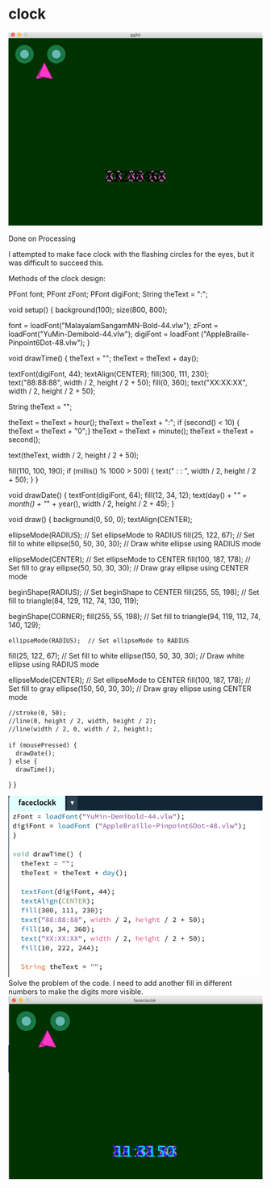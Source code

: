 # <h1> clock


![](https://github.com/jordan17101996github/clock/blob/master/Screen%20Shot%202017-12-11%20at%2012.08.42.png)

Done on Processing

I attempted to make face clock with the flashing circles for the eyes, but it was difficult to succeed this.



Methods of the clock design:

PFont font;
PFont zFont;
PFont digiFont;
String theText = ":";

void setup() {
background(100);
size(800, 800);

font = loadFont("MalayalamSangamMN-Bold-44.vlw");
zFont = loadFont("YuMin-Demibold-44.vlw");
digiFont = loadFont ("AppleBraille-Pinpoint6Dot-48.vlw");
}

void drawTime() {
  theText = "";
  theText = theText + day();
  
  textFont(digiFont, 44);
  textAlign(CENTER);
  fill(300, 111, 230);
  text("88:88:88", width / 2, height / 2 + 50);
  fill(0, 360);
  text("XX:XX:XX", width / 2, height / 2 + 50);
  
  String theText = "";
  
  theText = theText + hour();
  theText = theText + ":";
  if (second() < 10) { theText = theText + "0";}
  theText = theText + minute();
  theText = theText + second();
  
  text(theText, width / 2, height / 2 + 50);
  
  fill(110, 100, 190);
  if (millis() % 1000 > 500) {
    text(" : : ", width / 2, height / 2 + 50);
  }
}

void drawDate() {
  textFont(digiFont, 64);
  fill(12, 34, 12);
  text(day() + "_" + month() + "_" + year(),
  width / 2, height / 2 + 45);
}

  void draw() {
    background(0, 50, 0);
    textAlign(CENTER);
  
  ellipseMode(RADIUS);  // Set ellipseMode to RADIUS
fill(25, 122, 67);  // Set fill to white
ellipse(50, 50, 30, 30);  // Draw white ellipse using RADIUS mode

ellipseMode(CENTER);  // Set ellipseMode to CENTER
fill(100, 187, 178);  // Set fill to gray
ellipse(50, 50, 30, 30);  // Draw gray ellipse using CENTER mode
 
 beginShape(RADIUS); // Set beginShape to CENTER
fill(255, 55, 198);  // Set fill to 
 triangle(84, 129, 112, 74, 130, 119);
 
 beginShape(CORNER); 
fill(255, 55, 198);  // Set fill to 
 triangle(94, 119, 112, 74, 140, 129);
 
    ellipseMode(RADIUS);  // Set ellipseMode to RADIUS
fill(25, 122, 67);  // Set fill to white
ellipse(150, 50, 30, 30);  // Draw white ellipse using RADIUS mode

ellipseMode(CENTER);  // Set ellipseMode to CENTER
fill(100, 187, 178);  // Set fill to gray
ellipse(150, 50, 30, 30);  // Draw gray ellipse using CENTER mode
  
    //stroke(0, 50);
    //line(0, height / 2, width, height / 2);
    //line(width / 2, 0, width / 2, height);
    
    if (mousePressed) {
      drawDate();
    } else {
      drawTime();
  }
  }

![](https://github.com/jordan17101996github/clock/blob/master/Screen%20Shot%202017-12-14%20at%2011.32.06.png)
Solve the problem of the code. I need to add another fill in different numbers to make the digits more visible.
![](https://github.com/jordan17101996github/clock/blob/master/Screen%20Shot%202017-12-14%20at%2011.31.48.png)
